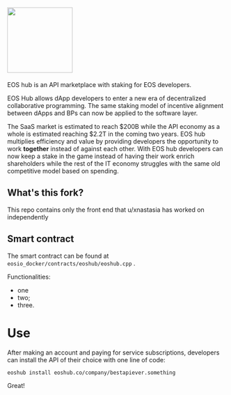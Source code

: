 # <img src="https://github.com/xnastasia/eoshub/blob/master/logoonwhite.png?raw=true" height="150">

EOS hub is an API marketplace with staking for EOS developers.

EOS Hub allows dApp developers to enter a new era of decentralized collaborative programming. The same staking model of incentive alignment between dApps and BPs can now be applied to the software layer. 

The SaaS market is estimated to reach $200B while the API economy as a whole is estimated reaching $2.2T in the coming two years. 
EOS hub multiplies efficiency and value by providing developers the opportunity to work **together** instead of against each other. With EOS hub developers can now keep a stake in the game instead of having their work enrich shareholders while the rest of the IT economy struggles with the same old competitive model based on spending.

## What's this fork?

This repo contains only the front end that u/xnastasia has worked on independently


## Smart contract

The smart contract can be found at `eosio_docker/contracts/eoshub/eoshub.cpp` .

Functionalities:

- one
- two;
- three.

# Use

After making an account and paying for service subscriptions, developers can install the API of their choice with one line of code:

```sh
eoshub install eoshub.co/company/bestapiever.something
```

Great!

